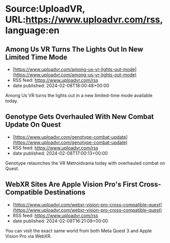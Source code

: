 # Source:UploadVR, URL:https://www.uploadvr.com/rss, language:en

## Among Us VR Turns The Lights Out In New Limited Time Mode
 - [https://www.uploadvr.com/among-us-vr-lights-out-mode](https://www.uploadvr.com/among-us-vr-lights-out-mode)
 - RSS feed: https://www.uploadvr.com/rss
 - date published: 2024-02-08T18:00:48+00:00

Among Us VR turns the lights out in a new limited-time mode available today.

## Genotype Gets Overhauled With New Combat Update On Quest
 - [https://www.uploadvr.com/genotype-combat-update](https://www.uploadvr.com/genotype-combat-update)
 - RSS feed: https://www.uploadvr.com/rss
 - date published: 2024-02-08T17:00:13+00:00

Genotype relaunches the VR Metroidvania today with overhauled combat on Quest.

## WebXR Sites Are Apple Vision Pro&#x27;s First Cross-Compatible Destinations
 - [https://www.uploadvr.com/webxr-vision-pro-cross-compatible-quest](https://www.uploadvr.com/webxr-vision-pro-cross-compatible-quest)
 - RSS feed: https://www.uploadvr.com/rss
 - date published: 2024-02-08T16:21:09+00:00

You can visit the exact same world from both Meta Quest 3 and Apple Vision Pro via WebXR.

